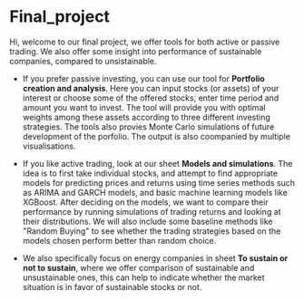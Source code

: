 # Final_project
Hi, welcome to our final project,
we offer tools for both active or passive trading. We also offer some insight into performance of sustainable companies, compared to unsistainable.

- If you  prefer passive investing, you can use our tool for **Portfolio creation and analysis**. Here you can input stocks (or assets) of your interest or choose some of the offered stocks, enter time period and amount you want to invest. The tool will provide you with optimal weights among these assets according to three different investing strategies. The tools also provies Monte Carlo simulations of future development of the porfolio. The output is also coompanied by multiple visualisations.

- If you like active trading, look at our sheet **Models and simulations**.  The idea is to first take individual stocks, and attempt to find appropriate models for predicting prices and returns using time series methods such as ARIMA and GARCH models, and basic machine learning models like XGBoost. After deciding on the models, we want to compare their performance by running simulations of trading returns and looking at their distributions. We will also include some baseline methods like "Random Buying" to see whether the trading strategies based on the models chosen perform better than random choice.

- We also specifically focus on energy companies in sheet **To sustain or not to sustain**, where we offer comparison of sustainable and unsustainable ones, this can help to indicate whether the market situation is in favor of sustainable stocks or not.




